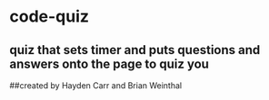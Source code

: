 # code-quiz

## quiz that sets timer and puts questions and answers onto the page to quiz you

##created by Hayden Carr and Brian Weinthal